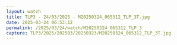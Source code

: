 ```yaml
---
layout: watch
title: TLP3 - 24/03/2025 - M20250324_065312_TLP_3T.jpg
date: 2025-03-24 06:53:12
permalink: /2025/03/24/watch/M20250324_065312_TLP_3
capture: TLP3/2025/202503/20250323/M20250324_065312_TLP_3T.jpg
---
```

